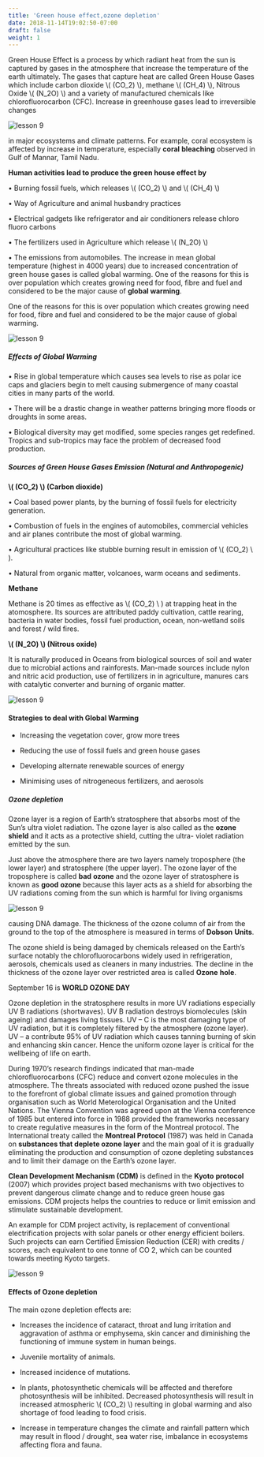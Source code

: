 ```yaml
---
title: 'Green house effect,ozone depletion'
date: 2018-11-14T19:02:50-07:00
draft: false
weight: 1
---
```



Green House Effect is a process by which radiant heat from the sun is captured by gases in the atmosphere that increase the temperature of the earth ultimately. The gases that capture heat are called Green House Gases which include carbon dioxide \\( (CO_2) \\), methane \\( (CH_4) \\), Nitrous Oxide \\( (N_2O) \\) and a variety of manufactured chemicals like chlorofluorocarbon (CFC). Increase in greenhouse gases lead to irreversible changes


![lesson 9](/books/12-biology/botany/images/8.3.png )


in major ecosystems and climate patterns. For example, coral ecosystem is affected by increase in temperature, especially **coral** **bleaching** observed in Gulf of Mannar, Tamil Nadu.


**Human activities lead to produce the green house effect by**


• Burning fossil fuels, which releases \\( (CO_2) \\) and
\\( (CH_4) \\)


• Way of Agriculture and animal husbandry
practices


• Electrical gadgets like refrigerator and air
conditioners release chloro fluoro carbons



• The fertilizers used in Agriculture which
release \\( (N_2O) \\)

 
• The emissions from automobiles.
The increase in mean global temperature (highest
in 4000 years) due to increased concentration of
green house gases is called global warming.
One of the reasons for this is over population
which creates growing need for food, fibre and
fuel and considered to be the major cause of
**global warming**.


One of the reasons for this is over population
which creates growing need for food, fibre and
fuel and considered to be the major cause of
global warming.


![lesson 9](/books/12-biology/botany/images/8.4.png )


#####  Effects of Global Warming


• Rise in global temperature which causes sea
levels to rise as polar ice caps and glaciers
begin to melt causing submergence of many
coastal cities in many parts of the world.



• There will be a drastic change in weather
patterns bringing more floods or droughts
in some areas.



• Biological diversity may get modified,
some species ranges get redefined. Tropics
and sub-tropics may face the problem of
decreased food production.




#####  Sources of Green House Gases Emission (Natural and Anthropogenic)


**\\( (CO_2) \\)   (Carbon dioxide)**



• Coal based power plants, by the burning of
fossil fuels for electricity generation.


• Combustion of fuels in the engines of
automobiles, commercial vehicles and air
planes contribute the most of global warming.



• Agricultural practices like stubble burning
result in emission of \\( (CO_2) \\ ).



• Natural from organic matter, volcanoes,
warm oceans and sediments.




**Methane**



Methane is 20 times as effective as \\( (CO_2) \\ ) at
trapping heat in the atomosphere. Its sources
are attributed paddy cultivation, cattle rearing,
bacteria in water bodies, fossil fuel production,
ocean, non-wetland soils and forest / wild fires.




**\\( (N_2O) \\)  (Nitrous oxide)**



It is naturally produced in Oceans from biological
sources of soil and water due to microbial actions
and rainforests. Man-made sources include nylon
and nitric acid production, use of fertilizers in in
agriculture, manures cars with catalytic converter
and burning of organic matter.



![lesson 9](/books/12-biology/botany/images/8.5.png )



#### Strategies to deal with Global Warming


*  Increasing the vegetation cover, grow more
trees


*  Reducing the use of fossil fuels and green
house gases

*  Developing alternate renewable sources of
energy



* Minimising uses of nitrogeneous fertilizers,
and aerosols



#####  Ozone depletion


Ozone layer is a region of Earth’s stratosphere that
absorbs most of the Sun’s ultra violet radiation.
The ozone layer is also called as the **ozone** **shield**
and it acts as a protective shield, cutting the ultra-
violet radiation emitted by the sun.


Just above the atmosphere there are two
layers namely troposphere (the lower layer)
and stratosphere (the upper layer). The ozone
layer of the troposphere is called **bad** **ozone**
and the ozone layer of stratosphere is known as
**good** **ozone** because this layer acts as a shield
for absorbing the UV radiations coming from
the sun which is harmful for living organisms



![lesson 9](/books/12-biology/botany/images/8.6.png )





causing DNA damage. The thickness of the
ozone column of air from the ground to the
top of the atmosphere is measured in terms of
**Dobson** **Units**.



The ozone shield is being damaged by
chemicals released on the Earth’s surface
notably the chlorofluorocarbons widely used
in refrigeration, aerosols, chemicals used as
cleaners in many industries. The decline in the
thickness of the ozone layer over restricted area
is called **Ozone** **hole**.

September 16 is **WORLD OZONE DAY**

Ozone depletion in the stratosphere
results in more UV radiations especially UV B
radiations (shortwaves). UV B radiation destroys
biomolecules (skin ageing) and damages living
tissues. UV – C is the most damaging type of
UV radiation, but it is completely filtered by the
atmosphere (ozone layer). UV – a contribute 95%
of UV radiation which causes tanning burning
of skin and enhancing skin cancer. Hence the
uniform ozone layer is critical for the wellbeing
of life on earth.


During 1970’s research findings indicated
that man-made chlorofluorocarbons (CFC)
reduce and convert ozone molecules in the
atmosphere. The threats associated with reduced
ozone pushed the issue to the forefront of global
climate issues and gained promotion through
organisation such as World Meterological
Organisation and the United Nations. The
Vienna Convention was agreed upon at the
Vienna conference of 1985 but entered into force in 1988 provided the frameworks necessary to
create regulative measures in the form of the
Montreal protocol. The International treaty
called the **Montreal Protocol** (1987) was held in
Canada on **substances that deplete ozone layer**
and the main goal of it is gradually eliminating
the production and consumption of ozone
depleting substances and to limit their damage
on the Earth’s ozone layer.


**Clean Development Mechanism (CDM)**
is defined in the **Kyoto** **protocol** (2007) which
provides project based mechanisms with two
objectives to prevent dangerous climate change
and to reduce green house gas emissions. CDM
projects helps the countries to reduce or limit
emission and stimulate sustainable development.


An example for CDM project activity, is
replacement of conventional electrification
projects with solar panels or other energy
efficient boilers. Such projects can earn Certified
Emission Reduction (CER) with credits / scores,
each equivalent to one tonne of CO 2, which can
be counted towards meeting Kyoto targets.



![lesson 9](/books/12-biology/botany/images/8.7.png )



#### Effects of Ozone depletion



The main ozone depletion effects are:


* Increases the incidence of cataract, throat
and lung irritation and aggravation of
asthma or emphysema, skin cancer and
diminishing the functioning of immune
system in human beings.

* Juvenile mortality of animals.

* Increased incidence of mutations.

* In plants, photosynthetic chemicals will be
affected and therefore photosynthesis will
be inhibited. Decreased photosynthesis will
result in increased atmospheric \\( (CO_2) \\)  resulting
in global warming and also shortage of food
leading to food crisis.

* Increase in temperature changes the climate
and rainfall pattern which may result in
flood / drought, sea water rise, imbalance in
ecosystems affecting flora and fauna.
